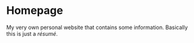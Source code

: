 # Homepage
My very own personal website that contains some information. 
Basically this is just a _résumé_.

